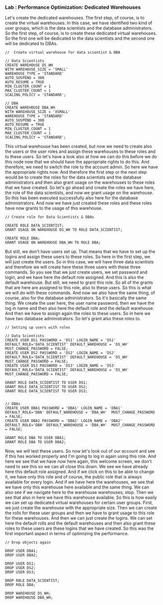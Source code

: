 ### Lab : Performance Optimization: Dedicated Warehouses

Let's create the dedicated warehouses.
The first step, of course, is to create the virtual warehouses.
In this case, we have identified two kind of user groups, which is the data scientists and the database
administrators.
So the first step, of course, is to create these dedicated virtual warehouses.
So the first one will be dedicated to the data scientists and the second one will be dedicated to  DBAs.


```
//  Create virtual warehouse for data scientist & DBA

// Data Scientists
CREATE WAREHOUSE DS_WH 
WITH WAREHOUSE_SIZE = 'SMALL'
WAREHOUSE_TYPE = 'STANDARD' 
AUTO_SUSPEND = 300 
AUTO_RESUME = TRUE 
MIN_CLUSTER_COUNT = 1 
MAX_CLUSTER_COUNT = 1 
SCALING_POLICY = 'STANDARD';

// DBA
CREATE WAREHOUSE DBA_WH 
WITH WAREHOUSE_SIZE = 'XSMALL'
WAREHOUSE_TYPE = 'STANDARD' 
AUTO_SUSPEND = 300 
AUTO_RESUME = TRUE 
MIN_CLUSTER_COUNT = 1 
MAX_CLUSTER_COUNT = 1 
SCALING_POLICY = 'STANDARD';
```



This virtual warehouse has been created, but now we need to create also the users or the user roles
and assign these warehouses to these roles and to these users.
So let's have a look also at how we can do this before we do this node now that we should have the appropriate
rights to do this.
And therefore, we need to switch the role to the account admin.
So here we have the appropriate rights now.
And therefore the first step or the next step would be to create the roles for the data scientists and
the database administrators and then also grant usage on the warehouses to these roles that we have
created.
So let's go ahead and create the roles we have here, the role of the data scientists, and now we grant
usage on the warehouse.
So this has been executed successfully also here for the database administrators.
And now we have just created these roles and these roles have now grants to the usage of this warehouse.


```
// Create role for Data Scientists & DBAs

CREATE ROLE DATA_SCIENTIST;
GRANT USAGE ON WAREHOUSE DS_WH TO ROLE DATA_SCIENTIST;

CREATE ROLE DBA;
GRANT USAGE ON WAREHOUSE DBA_WH TO ROLE DBA;
```

But still, we don't have users set up.
That means that we have to set up the logins and assign these users to these roles.
So here in the first step, we will just create the users.
So in this case, we will have three data scientists and therefore we will create here these three users
with these three commands.
So you see that we just create users, we set password and login, and we have here the default role
assigned.
And this is also the default warehouse.
But still, we need to grant this role.
So all of the grants that are here are assigned to this role, also to these users.
So this is what we will do with these commands.
And now we also have the same thing, of course, also for the database administrators.
So it's basically the same thing.
We create the user here, the user name password, then we have the log in name and then also here the
default role and the default warehouse.
And then we have to assign again the roles to these users.
So in here we have two database administrators.
So let's grant also these roles to.



```
// Setting up users with roles

// Data Scientists
CREATE USER DS1 PASSWORD = 'DS1' LOGIN_NAME = 'DS1' DEFAULT_ROLE='DATA_SCIENTIST' DEFAULT_WAREHOUSE = 'DS_WH'  MUST_CHANGE_PASSWORD = FALSE;
CREATE USER DS2 PASSWORD = 'DS2' LOGIN_NAME = 'DS2' DEFAULT_ROLE='DATA_SCIENTIST' DEFAULT_WAREHOUSE = 'DS_WH'  MUST_CHANGE_PASSWORD = FALSE;
CREATE USER DS3 PASSWORD = 'DS3' LOGIN_NAME = 'DS3' DEFAULT_ROLE='DATA_SCIENTIST' DEFAULT_WAREHOUSE = 'DS_WH'  MUST_CHANGE_PASSWORD = FALSE;

GRANT ROLE DATA_SCIENTIST TO USER DS1;
GRANT ROLE DATA_SCIENTIST TO USER DS2;
GRANT ROLE DATA_SCIENTIST TO USER DS3;


// DBAs
CREATE USER DBA1 PASSWORD = 'DBA1' LOGIN_NAME = 'DBA1' DEFAULT_ROLE='DBA' DEFAULT_WAREHOUSE = 'DBA_WH'  MUST_CHANGE_PASSWORD = FALSE;
CREATE USER DBA2 PASSWORD = 'DBA2' LOGIN_NAME = 'DBA2' DEFAULT_ROLE='DBA' DEFAULT_WAREHOUSE = 'DBA_WH'  MUST_CHANGE_PASSWORD = FALSE;

GRANT ROLE DBA TO USER DBA1;
GRANT ROLE DBA TO USER DBA2;
```

Now, we will test these users.
So now let's look out of our account and see if this has worked properly and I'm going to log in again
using this role.
And here we see that we have now here again, this welcome screen, we don't need to see this so we
can all close this down.
We see we have already here this default role assigned.
And if we click on this to be able to change it, we have only this role and of course, the public
role that is always available for every login.
And if we have here the warehouses, we see that we have only this warehouse here available and the
same thing.
We can also see if we navigate here to the warehouse warehouses, stop.
Then we see that also in here we have this warehouse available.
So this is how easily we can set up dedicated virtual warehouses for certain user groups.
First, we just create the warehouse with the appropriate size.
Then we can create the rolls for these user groups and then we have to grant usage to this role for
these warehouses.
And then we can just create the logins.
We can set here the default rolls and the default warehouses and then also grant these roles to these
users are these logins that we have created.
So this was the first important aspect in terms of optimizing the performance.



```
// Drop objects again

DROP USER DBA1;
DROP USER DBA2;

DROP USER DS1;
DROP USER DS2;
DROP USER DS3;

DROP ROLE DATA_SCIENTIST;
DROP ROLE DBA;

DROP WAREHOUSE DS_WH;
DROP WAREHOUSE DBA_WH;
```